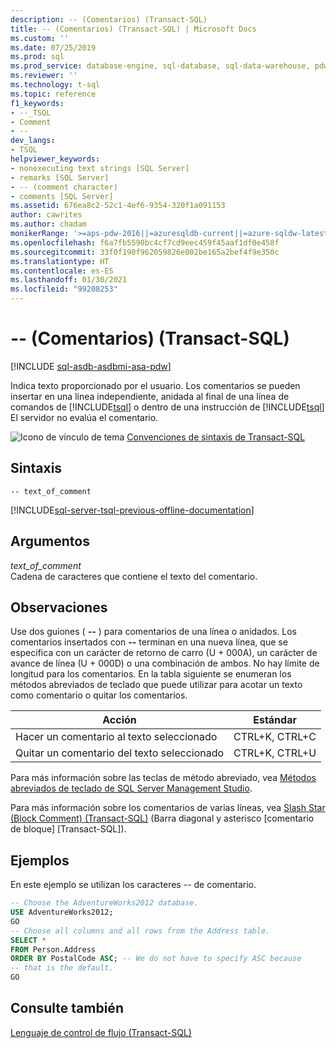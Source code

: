 ```yaml
---
description: -- (Comentarios) (Transact-SQL)
title: -- (Comentarios) (Transact-SQL) | Microsoft Docs
ms.custom: ''
ms.date: 07/25/2019
ms.prod: sql
ms.prod_service: database-engine, sql-database, sql-data-warehouse, pdw
ms.reviewer: ''
ms.technology: t-sql
ms.topic: reference
f1_keywords:
- --_TSQL
- Comment
- --
dev_langs:
- TSQL
helpviewer_keywords:
- nonexecuting text strings [SQL Server]
- remarks [SQL Server]
- -- (comment character)
- comments [SQL Server]
ms.assetid: 676ea8c2-52c1-4ef6-9354-320f1a091153
author: cawrites
ms.author: chadam
monikerRange: '>=aps-pdw-2016||=azuresqldb-current||=azure-sqldw-latest||>=sql-server-2016||>=sql-server-linux-2017||=azuresqldb-mi-current'
ms.openlocfilehash: f6a7fb5590bc4cf7cd9eec459f45aaf1df0e458f
ms.sourcegitcommit: 33f0f190f962059826e002be165a2bef4f9e350c
ms.translationtype: HT
ms.contentlocale: es-ES
ms.lasthandoff: 01/30/2021
ms.locfileid: "99208253"
---
```

# <a name="---comment-transact-sql"></a>-- (Comentarios) (Transact-SQL)
[!INCLUDE [sql-asdb-asdbmi-asa-pdw](../../includes/applies-to-version/sql-asdb-asdbmi-asa-pdw.md)]

  Indica texto proporcionado por el usuario. Los comentarios se pueden insertar en una línea independiente, anidada al final de una línea de comandos de [!INCLUDE[tsql](../../includes/tsql-md.md)] o dentro de una instrucción de [!INCLUDE[tsql](../../includes/tsql-md.md)] El servidor no evalúa el comentario.  
  
 ![Icono de vínculo de tema](../../database-engine/configure-windows/media/topic-link.gif "Icono de vínculo de tema") [Convenciones de sintaxis de Transact-SQL](../../t-sql/language-elements/transact-sql-syntax-conventions-transact-sql.md)  
  
## <a name="syntax"></a>Sintaxis  
  
```syntaxsql
-- text_of_comment  
```  
  
[!INCLUDE[sql-server-tsql-previous-offline-documentation](../../includes/sql-server-tsql-previous-offline-documentation.md)]

## <a name="arguments"></a>Argumentos
 *text_of_comment*  
 Cadena de caracteres que contiene el texto del comentario.  
  
## <a name="remarks"></a>Observaciones  
Use dos guiones ( **--** ) para comentarios de una línea o anidados. Los comentarios insertados con **--** terminan en una nueva línea, que se especifica con un carácter de retorno de carro (U + 000A), un carácter de avance de línea (U + 000D) o una combinación de ambos. No hay límite de longitud para los comentarios. En la tabla siguiente se enumeran los métodos abreviados de teclado que puede utilizar para acotar un texto como comentario o quitar los comentarios.
  
|Acción|Estándar|  
|------------|--------------|  
|Hacer un comentario al texto seleccionado|CTRL+K, CTRL+C|  
|Quitar un comentario del texto seleccionado|CTRL+K, CTRL+U|  
  
 Para más información sobre las teclas de método abreviado, vea [Métodos abreviados de teclado de SQL Server Management Studio](../../ssms/sql-server-management-studio-keyboard-shortcuts.md).  
  
 Para más información sobre los comentarios de varias líneas, vea [Slash Star &#40;Block Comment&#41; &#40;Transact-SQL&#41;](../../t-sql/language-elements/slash-star-comment-transact-sql.md) (Barra diagonal y asterisco [comentario de bloque] [Transact-SQL]).  
  
## <a name="examples"></a>Ejemplos  
 En este ejemplo se utilizan los caracteres -- de comentario.  
  
```sql  
-- Choose the AdventureWorks2012 database.  
USE AdventureWorks2012;  
GO  
-- Choose all columns and all rows from the Address table.  
SELECT *  
FROM Person.Address  
ORDER BY PostalCode ASC; -- We do not have to specify ASC because   
-- that is the default.  
GO  
```  
  
## <a name="see-also"></a>Consulte también  
 [Lenguaje de control de flujo &#40;Transact-SQL&#41;](~/t-sql/language-elements/control-of-flow.md)  
  
  
